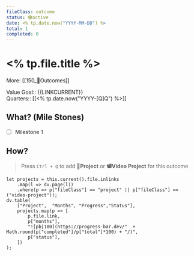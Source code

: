 ```yaml
---
fileClass: outcome  
status: 🟢active
date: <% tp.date.now("YYYY-MM-DD") %>  
total: 1
completed: 0
---
```


# <% tp.file.title %>
More: [[150_🎯Outcomes]]

Value Goal:: {{LINKCURRENT}}  
Quarters:: [[<% tp.date.now("YYYY-[Q]Q") %>]]  

## What? (Mile Stones)
- [ ] Milestone 1

## How?
> Press `Ctrl + Q`  to add **💎Project** or **📽Video Project** for this outcome  
```dataviewjs
let projects = this.current().file.inlinks
	.map(l => dv.page(l))
    .where(p => p["fileClass"] == "project" || p["fileClass"] == ("video-project"));
dv.table(
    ["Project",  "Months", "Progress","Status"],
    projects.map(p => [
        p.file.link,
        p["months"],
        "![pb|100](https://progress-bar.dev/"  + Math.round(p["completed"]/p["total"]*100) + "/)",
        p["status"],
    ])
);
```